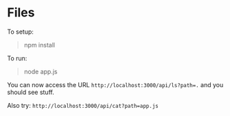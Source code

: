 # Files #

To setup:
> npm install

To run:
> node app.js

You can now access the URL `http://localhost:3000/api/ls?path=.` and you should see stuff.

Also try:
`http://localhost:3000/api/cat?path=app.js`